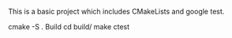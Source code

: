 This is a basic project which includes CMakeLists and google test. 

cmake -S . Build
cd build/ 
make
ctest
